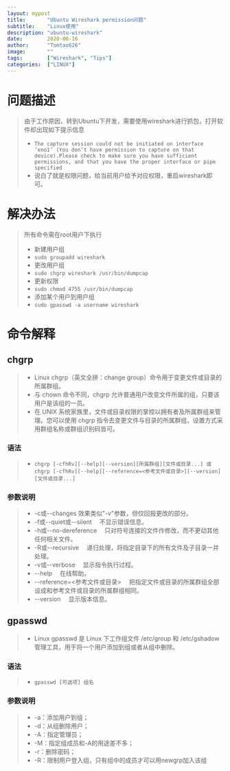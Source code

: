 ```yaml
---
layout: mypost
title:       "Ubuntu Wireshark permission问题"
subtitle:    "Linux使用"
description: "ubuntu-wireshark"
date:        2020-06-16
author:      "Tomtao626"
image:       ""
tags:        ["Wireshark", "Tips"]
categories:  ["LINUX"]
---
```


# 问题描述

> 由于工作原因，转到Ubuntu下开发，需要使用wireshark进行抓包，打开软件却出现如下提示信息
> + ```The capture session could not be initiated on interface ‘eno1’ (You don’t have permission to capture on that device).Please check to make sure you have sufficient permissions, and that you have the proper interface or pipe specified```
> + 说白了就是权限问题，给当前用户给予对应权限，重启wireshark即可。

# 解决办法
> 所有命令需在root用户下执行
> + 新建用户组
> + ```sudo groupadd wireshark```
> + 更改用户组
> + ```sudo chgrp wireshark /usr/bin/dumpcap```
> + 更新权限
> + ```sudo chmod 4755 /usr/bin/dumpcap```
> + 添加某个用户到用户组
> + ```sudo gpasswd -a username wireshark```

# 命令解释

## chgrp
> + Linux chgrp（英文全拼：change group）命令用于变更文件或目录的所属群组。
> + 与 chown 命令不同，chgrp 允许普通用户改变文件所属的组，只要该用户是该组的一员。
> + 在 UNIX 系统家族里，文件或目录权限的掌控以拥有者及所属群组来管理。您可以使用 chgrp 指令去变更文件与目录的所属群组，设置方式采用群组名称或群组识别码皆可。

### 语法
> + ```chgrp [-cfhRv][--help][--version][所属群组][文件或目录...] 或 chgrp [-cfhRv][--help][--reference=<参考文件或目录>][--version][文件或目录...]```

### 参数说明
> + -c或--changes 效果类似"-v"参数，但仅回报更改的部分。
> + -f或--quiet或--silent 　不显示错误信息。
> + -h或--no-dereference 　只对符号连接的文件作修改，而不更动其他任何相关文件。
> + -R或--recursive 　递归处理，将指定目录下的所有文件及子目录一并处理。
> + -v或--verbose 　显示指令执行过程。
> + --help 　在线帮助。
> + --reference=<参考文件或目录> 　把指定文件或目录的所属群组全部设成和参考文件或目录的所属群组相同。
> + --version 　显示版本信息。

## gpasswd
> + Linux gpasswd 是 Linux 下工作组文件 /etc/group 和 /etc/gshadow 管理工具，用于将一个用户添加到组或者从组中删除。

### 语法
> + ```gpasswd [可选项] 组名```

### 参数说明
> + -a：添加用户到组；
> + -d：从组删除用户；
> + -A：指定管理员；
> + -M：指定组成员和-A的用途差不多；
> + -r：删除密码；
> + -R：限制用户登入组，只有组中的成员才可以用newgrp加入该组







